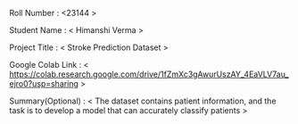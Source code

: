 Roll Number       :   <23144 >

Student Name      :   < Himanshi Verma >

Project Title     :   < Stroke Prediction Dataset >

Google Colab Link :   < https://colab.research.google.com/drive/1fZmXc3gAwurUszAY_4EaVLV7au_ejro0?usp=sharing >

Summary(Optional) :   < The dataset contains patient information, and the task is to develop a model that can accurately classify patients >
